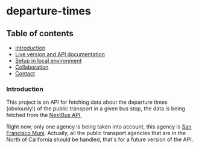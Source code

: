 # departure-times

## Table of contents

- [Introduction](https://github.com/santiago-rodrig/departure-times#introduction)
- [Live version and API documentation](https://github.com/santiago-rodrig/departure-times#collaboration)
- [Setup in local environment](https://github.com/santiago-rodrig/departure-times#live-version-and-api-documentation)
- [Collaboration](https://github.com/santiago-rodrig/departure-times#license)
- [Contact](https://github.com/santiago-rodrig/departure-times#contact)

### Introduction

This project is an API for fetching data about the departure times (obviously!)
of the public transport in a given bus stop, the data is being fetched from the
[NextBus API](https://www.nextbus.com/xmlFeedDocs/NextBusXMLFeed.pdf),

Right now, only one agency is being taken into account,
this agency is [San Francisco Muni](https://www.sfmta.com/). Actually, all the
public transport agencies that are in the North of California should be
handled, that's for a future version of the API.

